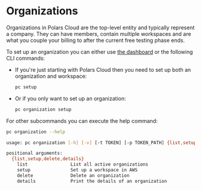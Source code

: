 # Organizations

Organizations in Polars Cloud are the top-level entity and typically represent a company. They can
have members, contain multiple workspaces and are what you couple your billing to after the current
free testing phase ends.

To set up an organization you can either use [the dashboard](https://cloud.pola.rs/portal/) or the
following CLI commands:

- If you're just starting with Polars Cloud then you need to set up both an organization and
  workspace:

  ```bash
  pc setup
  ```

- Or if you only want to set up an organization:

  ```bash
  pc organization setup
  ```

For other subcommands you can execute the help command:

```bash
pc organization --help 

usage: pc organization [-h] [-v] [-t TOKEN] [-p TOKEN_PATH] {list,setup,delete,details} ...

positional arguments:
  {list,setup,delete,details}
    list                List all active organizations
    setup               Set up a workspace in AWS
    delete              Delete an organization
    details             Print the details of an organization
```
